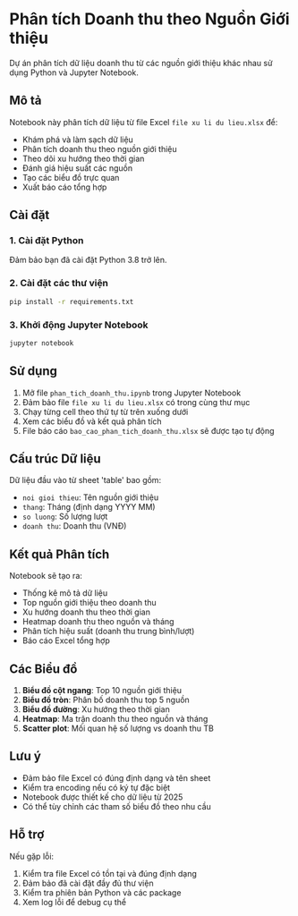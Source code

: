 # Phân tích Doanh thu theo Nguồn Giới thiệu

Dự án phân tích dữ liệu doanh thu từ các nguồn giới thiệu khác nhau sử dụng Python và Jupyter Notebook.

## Mô tả

Notebook này phân tích dữ liệu từ file Excel `file xu li du lieu.xlsx` để:
- Khám phá và làm sạch dữ liệu
- Phân tích doanh thu theo nguồn giới thiệu
- Theo dõi xu hướng theo thời gian
- Đánh giá hiệu suất các nguồn
- Tạo các biểu đồ trực quan
- Xuất báo cáo tổng hợp

## Cài đặt

### 1. Cài đặt Python
Đảm bảo bạn đã cài đặt Python 3.8 trở lên.

### 2. Cài đặt các thư viện
```bash
pip install -r requirements.txt
```

### 3. Khởi động Jupyter Notebook
```bash
jupyter notebook
```

## Sử dụng

1. Mở file `phan_tich_doanh_thu.ipynb` trong Jupyter Notebook
2. Đảm bảo file `file xu li du lieu.xlsx` có trong cùng thư mục
3. Chạy từng cell theo thứ tự từ trên xuống dưới
4. Xem các biểu đồ và kết quả phân tích
5. File báo cáo `bao_cao_phan_tich_doanh_thu.xlsx` sẽ được tạo tự động

## Cấu trúc Dữ liệu

Dữ liệu đầu vào từ sheet 'table' bao gồm:
- `noi gioi thieu`: Tên nguồn giới thiệu
- `thang`: Tháng (định dạng YYYY MM)
- `so luong`: Số lượng lượt
- `doanh thu`: Doanh thu (VNĐ)

## Kết quả Phân tích

Notebook sẽ tạo ra:
- Thống kê mô tả dữ liệu
- Top nguồn giới thiệu theo doanh thu
- Xu hướng doanh thu theo thời gian
- Heatmap doanh thu theo nguồn và tháng
- Phân tích hiệu suất (doanh thu trung bình/lượt)
- Báo cáo Excel tổng hợp

## Các Biểu đồ

1. **Biểu đồ cột ngang**: Top 10 nguồn giới thiệu
2. **Biểu đồ tròn**: Phân bố doanh thu top 5 nguồn
3. **Biểu đồ đường**: Xu hướng theo thời gian
4. **Heatmap**: Ma trận doanh thu theo nguồn và tháng
5. **Scatter plot**: Mối quan hệ số lượng vs doanh thu TB

## Lưu ý

- Đảm bảo file Excel có đúng định dạng và tên sheet
- Kiểm tra encoding nếu có ký tự đặc biệt
- Notebook được thiết kế cho dữ liệu từ 2025
- Có thể tùy chỉnh các tham số biểu đồ theo nhu cầu

## Hỗ trợ

Nếu gặp lỗi:
1. Kiểm tra file Excel có tồn tại và đúng định dạng
2. Đảm bảo đã cài đặt đầy đủ thư viện
3. Kiểm tra phiên bản Python và các package
4. Xem log lỗi để debug cụ thể